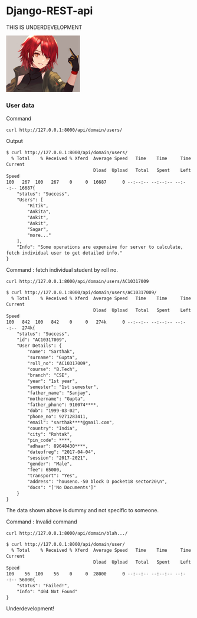 # Django-REST-api
THIS IS UNDERDEVELOPMENT

<img src='https://raw.githubusercontent.com/foo290/Django-REST-api/master/Media/profile_pics/Screenshot_270.jpg' width='200px' float='left'>


### User data
Command

```
curl http://127.0.0.1:8000/api/domain/users/
```

Output

```
$ curl http://127.0.0.1:8000/api/domain/users/
  % Total    % Received % Xferd  Average Speed   Time    Time     Time  Current
                                 Dload  Upload   Total   Spent    Left  Speed
100   267  100   267    0     0  16687      0 --:--:-- --:--:-- --:--:-- 16687{
    "status": "Success",
    "Users": [
        "Ritik",
        "Ankita",
        "Ankit",
        "Ankit",
        "Sagar",
        "more..."
    ],
    "Info": "Some operations are expensive for server to calculate, fetch individual user to get detailed info."
}
```

Command : fetch individual student by roll no.

```
curl http://127.0.0.1:8000/api/domain/users/AC10317009
```

```
$ curl http://127.0.0.1:8000/api/domain/users/AC10317009/
  % Total    % Received % Xferd  Average Speed   Time    Time     Time  Current
                                 Dload  Upload   Total   Spent    Left  Speed
100   842  100   842    0     0   274k      0 --:--:-- --:--:-- --:--:--  274k{
    "status": "Success",
    "id": "AC10317009",
    "User Details": {
        "name": "Sarthak",
        "surname": "Gupta",
        "roll_no": "AC10317009",
        "course": "B.Tech",
        "branch": "CSE",
        "year": "1st year",
        "semester": "1st semester",
        "father_name": "Sanjay",
        "mothername": "Gupta",
        "father_phone": 910074****,
        "dob": "1999-03-02",
        "phone_no": 9271283411,
        "email": "sarthak****@gmail.com",
        "country": "India",
        "city": "Rohtak",
        "pin_code": ****,
        "adhaar": 89648430****,
        "dateofreg": "2017-04-04",
        "session": "2017-2021",
        "gender": "Male",
        "fee": 65000,
        "transport": "Yes",
        "address": "houseno.-50 block D pocket18 sector20\n",
        "docs": "['No Documents']"
    }
}
```

The data shown above is dummy and not specific to someone.

Command : Invalid command

```
curl http://127.0.0.1:8000/api/domain/blah.../
```

```
$ curl http://127.0.0.1:8000/api/domain/user/
  % Total    % Received % Xferd  Average Speed   Time    Time     Time  Current
                                 Dload  Upload   Total   Spent    Left  Speed
100    56  100    56    0     0  28000      0 --:--:-- --:--:-- --:--:-- 56000{
    "status": "Failed!",
    "Info": "404 Not Found"
}
```

Underdevelopment!
